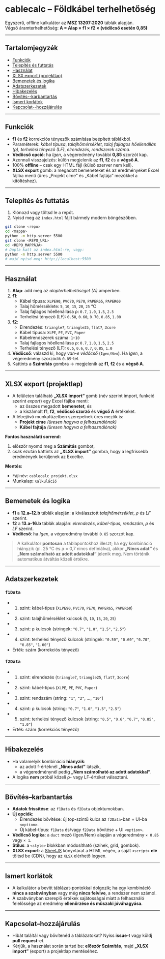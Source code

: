 # cablecalc – Földkábel terhelhetőség

Egyszerű, offline kalkulátor az **MSZ 13207:2020** táblák alapján.  
Végső áramterhelhetőség: **A = Alap × f1 × f2 × (védőcső esetén 0,85)**

---

## Tartalomjegyzék

- [Funkciók](#funkciók)
- [Telepítés és futtatás](#telepítés-és-futtatás)
- [Használat](#használat)
- [XLSX export (projektlap)](#xlsx-export-projektlap)
- [Bemenetek és logika](#bemenetek-és-logika)
- [Adatszerkezetek](#adatszerkezetek)
- [Hibakezelés](#hibakezelés)
- [Bővítés--karbantartás](#bővítés--karbantartás)
- [Ismert korlátok](#ismert-korlátok)
- [Kapcsolat--hozzájárulás](#kapcsolat--hozzájárulás)

---

## Funkciók

- **f1** és **f2** korrekciós tényezők számítása beépített táblákból.
- Paraméterek: *kábel típusa*, *talajhőmérséklet*, *talaj fajlagos hőellenállás (ρ)*, *terhelési tényező (LF)*, *elrendezés*, *rendszerek száma*.
- **Védőcső opció**: ha *Igen*, a végeredmény további **0,85** szorzót kap.
- Azonnali visszajelzés: külön megjelenik az **f1**, **f2** és a **végső A**.
- 100% **offline** – csak egy HTML fájl (külső szerver nem kell).
- **XLSX export** gomb: a megadott bemeneteket és az eredményeket Excel fájlba menti (üres „Projekt címe” és „Kábel fajtája” mezőkkel a kitöltéshez).

---

## Telepítés és futtatás

1. Klónozd vagy töltsd le a repót.
2. Nyisd meg az `index.html` fájlt bármely modern böngészőben.

```bash
git clone <repo>
cd <mappa>
python -m http.server 5500
git clone <REPO_URL>
cd <REPO_MAPPÁJA>
# Dupla katt az index.html-re, vagy:
python -m http.server 5500
# majd nyisd meg: http://localhost:5500
```

---

## Használat

1. **Alap**: add meg az *alapterhelhetőséget (A)* amperben.
2. **f1**:
   - Kábel típusa: `XLPE90`, `PVC70`, `PE70`, `PAPER65`, `PAPER60`
   - Talaj hőmérséklete: `5`, `10`, `15`, `20`, `25` °C
   - Talaj fajlagos hőellenállása ρ: `0.7`, `1.0`, `1.5`, `2.5`
   - Terhelési tényező (LF): `0.50`, `0.60`, `0.70`, `0.85`, `1.00`
3. **f2**:
   - Elrendezés: `triangle7`, `triangle25`, `flat7`, `3core`
   - Kábel típusa: `XLPE`, `PE`, `PVC`, `Paper`
   - Kábelrendszerek száma: `1`–`10`
   - Talaj fajlagos hőellenállása ρ: `0.7`, `1.0`, `1.5`, `2.5`
   - Terhelési tényező (LF): `0.5`, `0.6`, `0.7`, `0.85`, `1.0`
4. **Védőcső**: válaszd ki, hogy *van-e védőcső* (`Igen/Nem`). Ha *Igen*, a végeredmény szorzódik `0.85`-tel.
5. Kattints a **Számítás** gombra → megjelenik az **f1**, **f2** és a **végső A**.

---

## XLSX export (projektlap)

- A felületen található **„XLSX import”** gomb (név szerint import, funkció szerint *export*) egy Excel fájlba menti:
  - az összes megadott **bemenetet**, és
  - a kiszámolt **f1**, **f2**, **védőcső szorzó** és **végső A** értékeket.
- A létrejövő munkafüzetben szerepelnek üres mezők is:
  - **Projekt címe** *(üresen hagyva a felhasználónak)*  
  - **Kábel fajtája** *(üresen hagyva a felhasználónak)*

**Fontos használati sorrend:**  
1) először nyomd meg a **Számítás** gombot,  
2) csak ezután kattints az **„XLSX import”** gombra, hogy a legfrissebb eredmények kerüljenek az Excelbe.

**Mentés:**
- Fájlnév: `cablecalc_projekt.xlsx`
- Munkalap: `Kalkuláció`

---

## Bemenetek és logika

- **f1** a **12.a–12.b** táblák alapján: a kiválasztott *talajhőmérséklet*, *ρ* és *LF* szerint.
- **f2** a **13.a–16.b** táblák alapján: *elrendezés*, *kábel-típus*, *rendszám*, *ρ* és *LF* szerint.
- **Védőcső**: ha *Igen*, a végeredmény további `0.85` szorzót kap.

> A kalkulátor **pontosan** a táblapontokhoz illeszt; ha egy kombináció hiányzik (pl. 25 °C és ρ = 0,7 nincs definiálva), akkor **„Nincs adat”** és **„Nem számolható az adott adatokkal”** jelenik meg. Nem történik automatikus átváltás közeli értékre.

---

## Adatszerkezetek

### `f1Data`
- 1. szint: kábel-típus (`XLPE90`, `PVC70`, `PE70`, `PAPER65`, `PAPER60`)
- 2. szint: talajhőmérséklet kulcsok (`5`, `10`, `15`, `20`, `25`)
- 3. szint: ρ kulcsok (stringek: `"0.7"`, `"1.0"`, `"1.5"`, `"2.5"`)
- 4. szint: terhelési tényező kulcsok (stringek: `"0.50"`, `"0.60"`, `"0.70"`, `"0.85"`, `"1.00"`)
- Érték: szám (korrekciós tényező)

### `f2Data`
- 1. szint: elrendezés (`triangle7`, `triangle25`, `flat7`, `3core`)
- 2. szint: kábel-típus (`XLPE`, `PE`, `PVC`, `Paper`)
- 3. szint: rendszám (string: `"1"`, `"2"`, …, `"10"`)
- 4. szint: ρ kulcsok (string: `"0.7"`, `"1.0"`, `"1.5"`, `"2.5"`)
- 5. szint: terhelési tényező kulcsok (string: `"0.5"`, `"0.6"`, `"0.7"`, `"0.85"`, `"1.0"`)
- Érték: szám (korrekciós tényező)

---

## Hibakezelés

- Ha valamelyik kombináció **hiányzik**:
  - az adott f-értéknél **„Nincs adat”** látszik,
  - a végeredménynél pedig **„Nem számolható az adott adatokkal”**.
- A logika **nem** próbál közeli ρ- vagy LF-értéket választani.

---

## Bővítés–karbantartás

- **Adatok frissítése**: az `f1Data` és `f2Data` objektumokban.
- **Új opciók**:
  - Elrendezés bővítése: új top-szintű kulcs az `f2Data`-ban + UI-ba `<option>`.
  - Új kábel-típus: `f1Data` és/vagy `f2Data` bővítése + UI `<option>`.
- **Védőcső logika**: a `duct` mező (Igen/Nem) alapján a végeredmény `× 0.85` vagy `× 1`.
- **Stílus**: a `<style>` blokkban módosítható (színek, grid, gombok).
- **XLSX export**: a [SheetJS](https://sheetjs.com/) könyvtárat a HTML végén, a saját `<script>` **elé** töltsd be (CDN), hogy az `XLSX` elérhető legyen.

---

## Ismert korlátok

- A kalkulátor a bevitt táblázat-pontokkal dolgozik; ha egy kombináció **nincs a szabványban** vagy még **nincs felvive**, a rendszer nem számol.
- A szabványban szereplő értékek sajátosságai miatt a felhasználó felelőssége az eredmény **ellenőrzése és műszaki jóváhagyása**.

---

## Kapcsolat–hozzájárulás

- Hibát találtál vagy bővítenéd a táblázatokat? Nyiss **issue**-t vagy küldj **pull request**-et.
- Kérjük, a használat során tartsd be: **először Számítás**, majd **„XLSX import”** (export) a projektlap mentéséhez.

